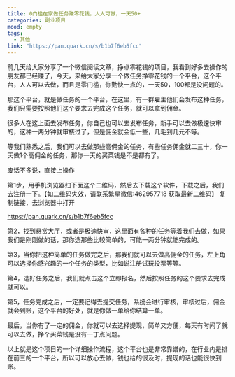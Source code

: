 ```yaml
---
title: 0门槛在家做任务赚零花钱，人人可做，一天50+
categories: 副业项目
mood: empty
tags:
  - 其他
link: "https://pan.quark.cn/s/b1b7f6eb5fcc"
---
```


前几天给大家分享了一个微信阅读文章，挣点零花钱的项目，我看到好多去操作的朋友都已经赚了，今天，来给大家分享一个做任务挣零花钱的一个平台，这个平台，人人可以去做，而且是零门槛，你勤快一点的，一天50，100都是没问题的。

那这个平台，就是做任务的一个平台，在这里，有一群雇主他们会发布这种任务，我们只需要按照他们这个要求去完成这个任务，就可以拿到佣金。

很多人在这上面去发布任务，你自己也可以去发布任务，新手可以去做极速快审的，这种一两分钟就审核过了，但是佣金就会低一些，几毛到几元不等。

等我们熟悉之后，我们可以去做那些高佣金的任务，有些任务佣金就二三十，你一天做1个高佣金的任务，那你一天的买菜钱是不是都有了。

废话不多说，直接上操作

第1步，用手机浏览器扫下面这个二维码，然后去下载这个软件，下载之后，我们去注册一下。【如二维码失效，请联系繁星微信:462957718 获取最新二维码】 复制链接，去浏览器中打开

https://pan.quark.cn/s/b1b7f6eb5fcc

第2，找到悬赏大厅，或者是极速快审，这里面有各种的任务等着我们去做，如果我们是刚刚做的话，那你选那些比较简单的，可能一两分钟就能完成的。

第3，当你把这种简单的任务做完之后，那我们就可以去做高佣金的任务，左上角可以选择你感兴趣的一个任务的类型，比如说注册试玩投票等等。

第4，选好任务之后，我们就点击这个立即报名，然后按照任务的这个要求去完成就可以。

第5，任务完成之后，一定要记得去提交任务，系统会进行审核，审核过后，佣金就会到账，这个平台的好处，就是你做一单给你结算一单。

最后，当你有了一定的佣金，你就可以去选择提现，简单又方便，每天有时间了就可以去做，挣个买菜钱是没有一丁点问题。

以上就是这个项目的一个详细操作流程，这个平台也是非常靠谱的，在行业内是排在前三的一个平台，所以可以放心去做，钱也给的很及时，提现的话也能很快到账。


